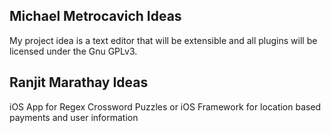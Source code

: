 ## Michael Metrocavich Ideas
My project idea is a text editor that will be extensible and all plugins will be licensed under the Gnu GPLv3.



## Ranjit Marathay Ideas
iOS App for Regex Crossword Puzzles
				or
iOS Framework for location based payments and user information
